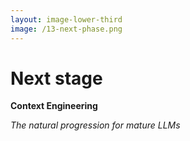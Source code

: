 ```yaml
---
layout: image-lower-third
image: /13-next-phase.png
---
```


# Next stage

**Context Engineering**

*The natural progression for mature LLMs*

<!--
Just like a rocket has multiple stages, each designed for a specific phase of the journey, our approaches to AI have evolved through distinct phases. We've had the mega-prompt stage, the agent workflow stage, and now we're launching into something entirely new.

Context Engineering represents this next stage - where we move beyond managing agents and workflows to enabling true intelligent collaboration. It's not about controlling every step or orchestrating complex agent interactions. It's about providing the right context and trusting the system's maturity to work intelligently within those boundaries.

Just like we adjust our parenting style as children mature, we need to adjust how we work with LLMs as they become more capable.

This is the stage separation moment - where we leave behind the complexity of the previous approaches and enter a new phase of simplicity and effectiveness.
-->
